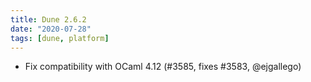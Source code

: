 ```yaml
---
title: Dune 2.6.2
date: "2020-07-28"
tags: [dune, platform]
---
```


* Fix compatibility with OCaml 4.12 (#3585, fixes #3583, @ejgallego)